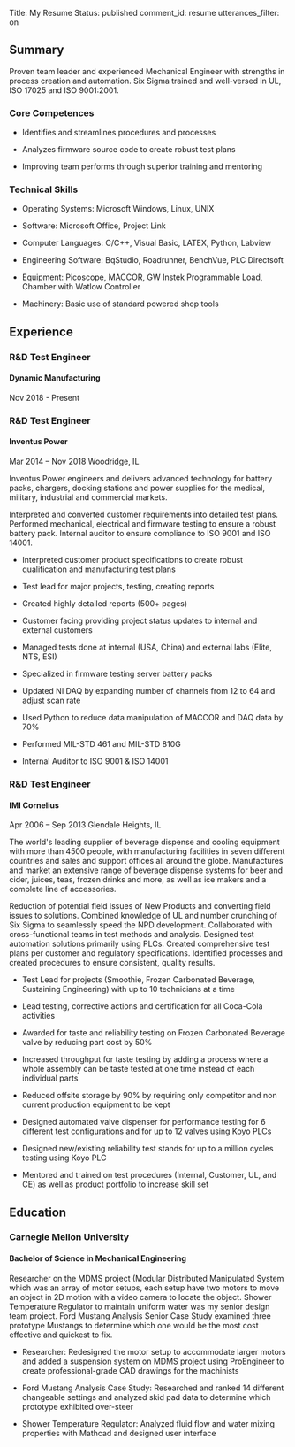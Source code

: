 Title: My Resume
Status: published
comment_id: resume
utterances_filter: on

## Summary

Proven team leader and experienced Mechanical Engineer with strengths in process
creation and automation. 
Six Sigma trained and well-versed in UL, ISO 17025 and ISO 9001:2001.
 
### Core Competences

- Identifies and streamlines procedures and processes

- Analyzes firmware source code to create robust test plans

- Improving team performs through superior training and mentoring

### Technical Skills
  
- Operating Systems: Microsoft Windows, Linux, UNIX

- Software: Microsoft Office, Project Link

- Computer Languages: C/C++, Visual Basic, LATEX, Python, Labview

- Engineering Software: BqStudio, Roadrunner, BenchVue, PLC Directsoft

- Equipment: Picoscope, MACCOR, GW Instek Programmable Load, Chamber with Watlow
  Controller

- Machinery: Basic use of standard powered shop tools

## Experience

### R&D Test Engineer

#### Dynamic Manufacturing

Nov 2018 - Present

### R&D Test Engineer

#### Inventus Power

Mar 2014 – Nov 2018
Woodridge, IL

Inventus Power engineers and delivers advanced technology for battery packs, 
chargers, docking stations and power supplies for the medical, military, 
industrial and commercial markets.

Interpreted and converted customer requirements into detailed test plans. 
Performed mechanical, electrical and firmware testing to ensure a robust battery 
pack. 
Internal auditor to ensure compliance to ISO 9001 and ISO 14001.

- Interpreted customer product specifications to create robust qualification and 
  manufacturing test plans

- Test lead for major projects, testing, creating reports

- Created highly detailed reports (500+ pages)

- Customer facing providing project status updates to internal and external 
  customers

- Managed tests done at internal (USA, China) and external labs (Elite, NTS, ESI)

- Specialized in firmware testing server battery packs

- Updated NI DAQ by expanding number of channels from 12 to 64 and adjust scan
  rate

- Used Python to reduce data manipulation of MACCOR and DAQ data by 70%

- Performed MIL-STD 461 and MIL-STD 810G

- Internal Auditor to ISO 9001 & ISO 14001

### R&D Test Engineer

#### IMI Cornelius

Apr 2006 – Sep 2013
Glendale Heights, IL

The world's leading supplier of beverage dispense and cooling equipment with 
more than 4500 people, with manufacturing facilities in seven different 
countries and sales and support offices all around the globe. 
Manufactures and market an extensive range of beverage dispense systems for beer 
and cider, juices, teas, frozen drinks and more, as well as ice makers and a 
complete line of accessories.

Reduction of potential field issues of New Products and converting field issues 
to solutions. 
Combined knowledge of UL and number crunching of Six Sigma to seamlessly speed 
the NPD development. 
Collaborated with cross-functional teams in test methods and analysis. 
Designed test automation solutions primarily using PLCs. 
Created comprehensive test plans per customer and regulatory specifications. 
Identified processes and created procedures to ensure consistent, quality 
results.

- Test Lead for projects (Smoothie, Frozen Carbonated Beverage, Sustaining 
  Engineering) with up to 10 technicians at a time

- Lead testing, corrective actions and certification for all Coca-Cola activities

- Awarded for taste and reliability testing on Frozen Carbonated Beverage valve 
  by reducing part cost by 50%

- Increased throughput for taste testing by adding a process where a whole 
  assembly can be taste tested at one time instead of each individual parts

- Reduced offsite storage by 90% by requiring only competitor and non current 
  production equipment to be kept

- Designed automated valve dispenser for performance testing for 6 different 
  test configurations and for up to 12 valves using Koyo PLCs

- Designed new/existing reliability test stands for up to a million cycles 
  testing using Koyo PLC

- Mentored and trained on test procedures (Internal, Customer, UL, and CE) as 
  well as product portfolio to increase skill set

## Education 

### Carnegie Mellon University

#### Bachelor of Science in Mechanical Engineering

Researcher on the MDMS project (Modular Distributed Manipulated System which was
an array of motor setups, each setup have two motors to move an object in 2D
motion with a video camera to locate the object.
Shower Temperature Regulator to maintain uniform water was my senior design
team project.
Ford Mustang Analysis Senior Case Study examined three prototype Mustangs to
determine which one would be the most cost effective and quickest to fix.

- Researcher: Redesigned the motor setup to accommodate larger motors and added
  a suspension system on MDMS project using ProEngineer to create 
  professional-grade CAD drawings for the machinists

- Ford Mustang Analysis Case Study: Researched and ranked 14 different
  changeable settings and analyzed skid pad data to determine which prototype
  exhibited over-steer

- Shower Temperature Regulator: Analyzed fluid flow and water mixing properties
  with Mathcad and designed user interface
